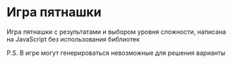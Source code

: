 # Игра пятнашки
Игра пятнашки с результатами и выбором уровня сложности, написана на JavaScript без использования библиотек

P.S. В игре могут генерироваться невозможные для решения варианты
